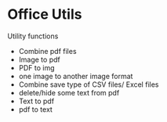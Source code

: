 # Office Utils

Utility functions

* Combine pdf files
* Image to pdf
* PDF to img
* one image to another image format
* Combine save type of CSV files/ Excel files
* delete/hide some text from pdf
* Text to pdf
* pdf to text
